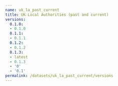 ```yaml
---
name: uk_la_past_current
title: UK Local Authorities (past and current)
versions:
  0.1.0:
  - 0.1.0
  0.1.1:
  - 0.1.1
  0.1.2:
  - 0.1.2
  0.1.3:
  - latest
  - 0.1.3
  - '0'
  - '0.1'
permalink: /datasets/uk_la_past_current/versions
---
```

